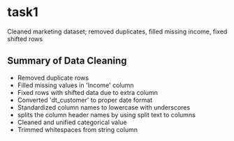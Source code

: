 # task1 
Cleaned marketing dataset; removed duplicates, filled missing income, fixed shifted rows

## Summary of Data Cleaning
- Removed  duplicate rows
- Filled  missing values in 'Income' column 
- Fixed  rows with shifted data due to extra column
- Converted 'dt_customer' to proper date format
- Standardized column names to lowercase with underscores
- splits the  column header names by using split text to columns
- Cleaned and unified categorical value
- Trimmed whitespaces from string column



